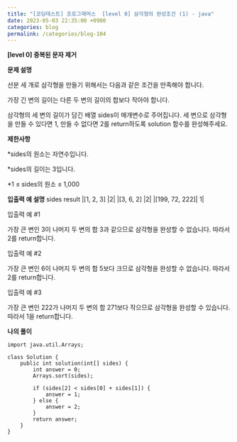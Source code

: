 ```yaml
---
title: "[코딩테스트] 프로그래머스  [level 0] 삼각형의 완성조건 (1) - java"
date: 2023-05-03 22:35:00 +0900
categories: blog
permalink: /categories/blog-104
---
```



**[level 0] 중복된 문자 제거**



**문제 설명**

선분 세 개로 삼각형을 만들기 위해서는 다음과 같은 조건을 만족해야 합니다.

가장 긴 변의 길이는 다른 두 변의 길이의 합보다 작아야 합니다.

삼각형의 세 변의 길이가 담긴 배열 sides이 매개변수로 주어집니다. 세 변으로 삼각형을 만들 수 있다면 1, 만들 수 없다면 2를 return하도록 solution 함수를 완성해주세요.






**제한사항**

*sides의 원소는 자연수입니다.

*sides의 길이는 3입니다.

*1 ≤ sides의 원소 ≤ 1,000



**입출력 예 설명**
sides	result
|[1, 2, 3]	|2|
|[3, 6, 2]	|2|
|[199, 72, 222]|	1|


입출력 예 #1

가장 큰 변인 3이 나머지 두 변의 합 3과 같으므로 삼각형을 완성할 수 없습니다. 따라서 2를 return합니다.

입출력 예 #2

가장 큰 변인 6이 나머지 두 변의 합 5보다 크므로 삼각형을 완성할 수 없습니다. 따라서 2를 return합니다.

입출력 예 #3

가장 큰 변인 222가 나머지 두 변의 합 271보다 작으므로 삼각형을 완성할 수 있습니다. 따라서 1을 return합니다.


**나의 풀이**

```
import java.util.Arrays;

class Solution {
    public int solution(int[] sides) {
        int answer = 0;
        Arrays.sort(sides);

        if (sides[2] < sides[0] + sides[1]) {
            answer = 1;
        } else {
            answer = 2;
        }
        return answer;
    }
}

```


